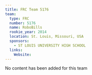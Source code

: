 ```yaml
---
title: FRC Team 5176
team:
  type: FRC
  number: 5176
  name: RoboBills
  rookie_year: 2014
  location: St. Louis, Missouri, USA
  sponsors:
    - ST LOUIS UNIVERSITY HIGH SCHOOL
  links:
    Website: 
---
```

No content has been added for this team